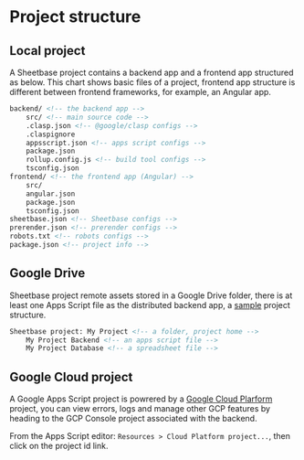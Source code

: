 # Project structure

## Local project

A Sheetbase project contains a backend app and a frontend app structured as below. This chart shows basic files of a project, frontend app structure is different between frontend frameworks, for example, an Angular app.

```html
backend/ <!-- the backend app -->
    src/ <!-- main source code -->
    .clasp.json <!-- @google/clasp configs -->
    .claspignore
    appsscript.json <!-- apps script configs -->
    package.json
    rollup.config.js <!-- build tool configs -->
    tsconfig.json
frontend/ <!-- the frontend app (Angular) -->
    src/
    angular.json
    package.json
    tsconfig.json
sheetbase.json <!-- Sheetbase configs -->
prerender.json <!-- prerender configs -->
robots.txt <!-- robots configs -->
package.json <!-- project info -->
```

## Google Drive

Sheetbase project remote assets stored in a Google Drive folder, there is at least one Apps Script file as the distributed backend app, a [sample](https://drive.google.com/drive/folders/1oQ02ZmDUaqS7wALyM1oMqx2jllGXXoh8?usp=sharing) project structure.

```html
Sheetbase project: My Project <!-- a folder, project home -->
    My Project Backend <!-- an apps script file -->
    My Project Database <!-- a spreadsheet file -->
```

## Google Cloud project

A Google Apps Script project is powrered by a [Google Cloud Plarform](https://cloud.google.com/) project, you can view errors, logs and manage other GCP features by heading to the GCP Console project associated with the backend.

From the Apps Script editor: `Resources > Cloud Platform project...`, then click on the project id link.